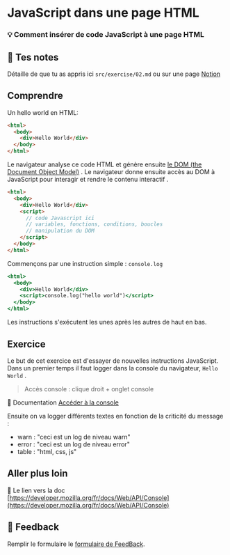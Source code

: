 # JavaScript dans une page HTML

### 💡 Comment insérer de code JavaScript à une page HTML

## 📝 Tes notes

Détaille de que tu as appris ici `src/exercise/02.md`
ou sur une page [Notion](https://go.mikecodeur.com/course-notes-template)

## Comprendre

Un hello world en HTML:

```html
<html>
  <body>
    <div>Hello World</div>
  </body>
</html>
```

Le navigateur analyse ce code HTML et génère ensuite
[le DOM (the Document Object Model)](https://developer.mozilla.org/en-US/docs/Web/API/Document_Object_Model/Introduction)
. Le navigateur donne ensuite accès au DOM à JavaScript pour interagir et rendre
le contenu interactif .

```html
<html>
  <body>
    <div>Hello World</div>
    <script>
      // code Javascript ici
      // variables, fonctions, conditions, boucles
      // manipulation du DOM
    </script>
  </body>
</html>
```

Commençons par une instruction simple : `console.log`

```jsx
<html>
  <body>
    <div>Hello World</div>
    <script>console.log("hello world")</script>
  </body>
</html>
```

Les instructions s'exécutent les unes après les autres de haut en bas.

## Exercice

Le but de cet exercice est d'essayer de nouvelles instructions JavaScript. Dans
un premier temps il faut logger dans la console du navigateur, `Hello World` .

> Accès console : clique droit + onglet console

📑 Documentation
[Accéder à la console](https://qastack.fr/webmasters/8525/how-do-i-open-the-javascript-console-in-different-browsers)

Ensuite on va logger différents textes en fonction de la criticité du message :

- warn : "ceci est un log de niveau warn"
- error : "ceci est un log de niveau error"
- table : "html, css, js"

## Aller plus loin

📑 Le lien vers la doc
[https://developer.mozilla.org/fr/docs/Web/API/Console](https://developer.mozilla.org/fr/docs/Web/API/Console)

## 🐜 Feedback

Remplir le formulaire le
[formulaire de FeedBack](https://go.mikecodeur.com/cours-react-avis?entry.1430994900=React%20Prérequis%20débutants&entry.533578441=2%20JavaScript%20dans%20une%20page%20HTML).
